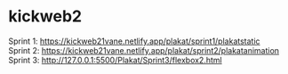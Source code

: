 # kickweb2
Sprint 1: https://kickweb21vane.netlify.app/plakat/sprint1/plakatstatic
</br> Sprint 2: https://kickweb21vane.netlify.app/plakat/sprint2/plakatanimation
</br> Sprint 3: http://127.0.0.1:5500/Plakat/Sprint3/flexbox2.html
